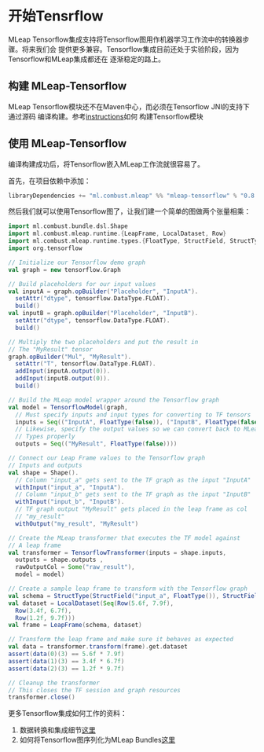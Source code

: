 # 开始Tensrflow

MLeap Tensorflow集成支持将Tensorflow图用作机器学习工作流中的转换器步骤。将来我们会
提供更多兼容。Tensorflow集成目前还处于实验阶段，因为Tensorflow和MLeap集成都还在
逐渐稳定的路上。

## 构建 MLeap-Tensorflow

MLeap Tensorflow模块还不在Maven中心，而必须在Tensorflow JNI的支持下通过源码
编译构建。参考[instructions](building.md#build-tensorflow-mleap-module)如何
构建Tensorflow模块

## 使用 MLeap-Tensorflow

编译构建成功后，将Tensorflow嵌入MLeap工作流就很容易了。

首先，在项目依赖中添加：

```sbt
libraryDependencies += "ml.combust.mleap" %% "mleap-tensorflow" % "0.8.0"
```

然后我们就可以使用Tensorflow图了，让我们建一个简单的图做两个张量相乘：

```scala
import ml.combust.bundle.dsl.Shape
import ml.combust.mleap.runtime.{LeapFrame, LocalDataset, Row}
import ml.combust.mleap.runtime.types.{FloatType, StructField, StructType}
import org.tensorflow

// Initialize our Tensorflow demo graph
val graph = new tensorflow.Graph

// Build placeholders for our input values
val inputA = graph.opBuilder("Placeholder", "InputA").
  setAttr("dtype", tensorflow.DataType.FLOAT).
  build()
val inputB = graph.opBuilder("Placeholder", "InputB").
  setAttr("dtype", tensorflow.DataType.FLOAT).
  build()

// Multiply the two placeholders and put the result in
// The "MyResult" tensor
graph.opBuilder("Mul", "MyResult").
  setAttr("T", tensorflow.DataType.FLOAT).
  addInput(inputA.output(0)).
  addInput(inputB.output(0)).
  build()

// Build the MLeap model wrapper around the Tensorflow graph
val model = TensorflowModel(graph,
  // Must specify inputs and input types for converting to TF tensors
  inputs = Seq(("InputA", FloatType(false)), ("InputB", FloatType(false))),
  // Likewise, specify the output values so we can convert back to MLeap
  // Types properly
  outputs = Seq(("MyResult", FloatType(false))))

// Connect our Leap Frame values to the Tensorflow graph
// Inputs and outputs
val shape = Shape().
  // Column "input_a" gets sent to the TF graph as the input "InputA"
  withInput("input_a", "InputA").
  // Column "input_b" gets sent to the TF graph as the input "InputB"
  withInput("input_b", "InputB").
  // TF graph output "MyResult" gets placed in the leap frame as col
  // "my_result"
  withOutput("my_result", "MyResult")

// Create the MLeap transformer that executes the TF model against
// A leap frame
val transformer = TensorflowTransformer(inputs = shape.inputs,
  outputs = shape.outputs ,
  rawOutputCol = Some("raw_result"),
  model = model)

// Create a sample leap frame to transform with the Tensorflow graph
val schema = StructType(StructField("input_a", FloatType()), StructField("input_b", FloatType())).get
val dataset = LocalDataset(Seq(Row(5.6f, 7.9f),
  Row(3.4f, 6.7f),
  Row(1.2f, 9.7f)))
val frame = LeapFrame(schema, dataset)

// Transform the leap frame and make sure it behaves as expected
val data = transformer.transform(frame).get.dataset
assert(data(0)(3) == 5.6f * 7.9f)
assert(data(1)(3) == 3.4f * 6.7f)
assert(data(2)(3) == 1.2f * 9.7f)

// Cleanup the transformer
// This closes the TF session and graph resources
transformer.close()
```

更多Tensorflow集成如何工作的资料：

1. 数据转换和集成细节[这里](../tensorflow/mleap-integration.md)
2. 如何将Tensorflow图序列化为MLeap Bundles[这里](../tensorflow/bundle-serialization.md)
